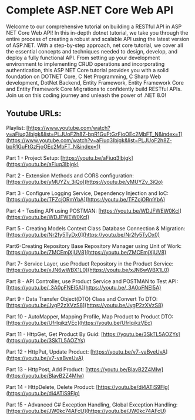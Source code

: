 # Complete ASP.NET Core Web API

Welcome to our comprehensive tutorial on building a RESTful API in ASP NET Core Web API! In this in-depth dotnet tutorial, we take you through the entire process of creating a robust and scalable API using the latest version of ASP.NET. With a step-by-step approach, net core tutorial, we cover all the essential concepts and techniques needed to design, develop, and deploy a fully functional API. From setting up your development environment to implementing CRUD operations and incorporating authentication, this ASP NET Core tutorial provides you with a solid foundation on DOTNET Core, C Net Programming, C Sharp Web development, DotNet Backend, Entity Framework, Entity Framework Core and Entity Framework Core Migrations to confidently build RESTful APIs. Join us on this coding journey and unleash the power of .NET 8.0!

## Youtube URLs:

Playlist: [https://www.youtube.com/watch?v=aFiuq3Ibjgk&list=PLJUoF2h8Z-bpR1GuFtGzFjoOEc2MbFT_N&index=1](https://www.youtube.com/watch?v=aFiuq3Ibjgk&list=PLJUoF2h8Z-bpR1GuFtGzFjoOEc2MbFT_N&index=1) 

Part 1 - Project Setup: [https://youtu.be/aFiuq3Ibjgk](https://youtu.be/aFiuq3Ibjgk)

Part 2 - Extension Methods and CORS configuration: [https://youtu.be/yMUYZv_3iQo](https://youtu.be/yMUYZv_3iQo)

Part 3 - Configure Logging Service, Dependency Injection and IoC: [https://youtu.be/TFZcjORmYbA](https://youtu.be/TFZcjORmYbA)

Part 4 - Testing API using POSTMAN: [https://youtu.be/WDJFWEW0KcI](https://youtu.be/WDJFWEW0KcI)

Part 5 - Creating Models Context Class Database Connection & Migration: [https://youtu.be/Nr2fy5TyDx0](https://youtu.be/Nr2fy5TyDx0)

Part6-Creating Repository Base Repository Manager using Unit of Work: [https://youtu.be/ZMCEmjXjUV8](https://youtu.be/ZMCEmjXjUV8)

Part 7- Service Layer, use Product Repository in the Product Service: [https://youtu.be/xJN6wWBX1L0](https://youtu.be/xJN6wWBX1L0)

Part 8 - API Controller, use Product Service and POSTMAN to Test API: [https://youtu.be/_3A0pFNEI5A](https://youtu.be/_3A0pFNEI5A)

Part 9 - Data Transfer Object(DTO) Class and Convert To DTO: [https://youtu.be/JygP2zXVzS8](https://youtu.be/JygP2zXVzS8)

Part 10 - AutoMapper, Mapping Profile, Map Product to Product DTO: [https://youtu.be/UfrIqikzVEc](https://youtu.be/UfrIqikzVEc)

Part 11 - HttpGet, Get Product By Guid: [https://youtu.be/3SkTL5AOZYs](https://youtu.be/3SkTL5AOZYs)

Part 12 - HttpPut, Update Product: [https://youtu.be/v7-vaBveUvA](https://youtu.be/v7-vaBveUvA)

Part 13 - HttpPost, Add Product: [https://youtu.be/BlavB2Z4MIw](https://youtu.be/BlavB2Z4MIw)

Part 14 - HttpDelete, Delete Product: [https://youtu.be/di4ATiS9Flg](https://youtu.be/di4ATiS9Flg)

Part 15 - Advanced C# Exception Handling, Global Exception Handling: [https://youtu.be/JW0kc74AFcU](https://youtu.be/JW0kc74AFcU)
